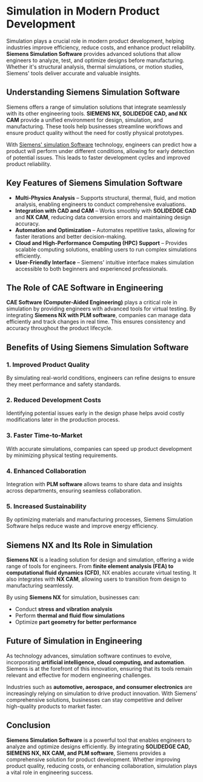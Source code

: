 # Simulation in Modern Product Development

Simulation plays a crucial role in modern product development, helping industries improve efficiency, reduce costs, and enhance product reliability. **Siemens Simulation Software** provides advanced solutions that allow engineers to analyze, test, and optimize designs before manufacturing. Whether it's structural analysis, thermal simulations, or motion studies, Siemens' tools deliver accurate and valuable insights.

## Understanding Siemens Simulation Software

Siemens offers a range of simulation solutions that integrate seamlessly with its other engineering tools. **SIEMENS NX, SOLIDEDGE CAD, and NX CAM** provide a unified environment for design, simulation, and manufacturing. These tools help businesses streamline workflows and ensure product quality without the need for costly physical prototypes.

With [Siemens' simulation Software](https://cjtech.co.in/siemens-simulation-software/) technology, engineers can predict how a product will perform under different conditions, allowing for early detection of potential issues. This leads to faster development cycles and improved product reliability.

## Key Features of Siemens Simulation Software

- **Multi-Physics Analysis** – Supports structural, thermal, fluid, and motion analysis, enabling engineers to conduct comprehensive evaluations.
- **Integration with CAD and CAM** – Works smoothly with **SOLIDEDGE CAD** and **NX CAM**, reducing data conversion errors and maintaining design accuracy.
- **Automation and Optimization** – Automates repetitive tasks, allowing for faster iterations and better decision-making.
- **Cloud and High-Performance Computing (HPC) Support** – Provides scalable computing solutions, enabling users to run complex simulations efficiently.
- **User-Friendly Interface** – Siemens' intuitive interface makes simulation accessible to both beginners and experienced professionals.

## The Role of CAE Software in Engineering

**CAE Software (Computer-Aided Engineering)** plays a critical role in simulation by providing engineers with advanced tools for virtual testing. By integrating **Siemens NX with PLM software**, companies can manage data efficiently and track changes in real time. This ensures consistency and accuracy throughout the product lifecycle.

## Benefits of Using Siemens Simulation Software

### 1. Improved Product Quality
By simulating real-world conditions, engineers can refine designs to ensure they meet performance and safety standards.

### 2. Reduced Development Costs
Identifying potential issues early in the design phase helps avoid costly modifications later in the production process.

### 3. Faster Time-to-Market
With accurate simulations, companies can speed up product development by minimizing physical testing requirements.

### 4. Enhanced Collaboration
Integration with **PLM software** allows teams to share data and insights across departments, ensuring seamless collaboration.

### 5. Increased Sustainability
By optimizing materials and manufacturing processes, Siemens Simulation Software helps reduce waste and improve energy efficiency.

## Siemens NX and Its Role in Simulation

**Siemens NX** is a leading solution for design and simulation, offering a wide range of tools for engineers. From **finite element analysis (FEA) to computational fluid dynamics (CFD)**, NX enables accurate virtual testing. It also integrates with **NX CAM**, allowing users to transition from design to manufacturing seamlessly.

By using **Siemens NX** for simulation, businesses can:

- Conduct **stress and vibration analysis**
- Perform **thermal and fluid flow simulations**
- Optimize **part geometry for better performance**

## Future of Simulation in Engineering

As technology advances, simulation software continues to evolve, incorporating **artificial intelligence, cloud computing, and automation**. Siemens is at the forefront of this innovation, ensuring that its tools remain relevant and effective for modern engineering challenges.

Industries such as **automotive, aerospace, and consumer electronics** are increasingly relying on simulation to drive product innovation. With Siemens’ comprehensive solutions, businesses can stay competitive and deliver high-quality products to market faster.

## Conclusion

**Siemens Simulation Software** is a powerful tool that enables engineers to analyze and optimize designs efficiently. By integrating **SOLIDEDGE CAD, SIEMENS NX, NX CAM, and PLM software**, Siemens provides a comprehensive solution for product development. Whether improving product quality, reducing costs, or enhancing collaboration, simulation plays a vital role in engineering success.
